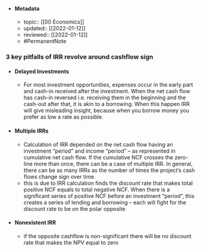 - #### Metadata
	- topic:: [[00 Economics]]
	- updated:: [[2022-01-12]]
	- reviewed:: [[2022-01-12]]
	- #PermanentNote 
### 3 key pitfalls of IRR revolve around cashflow sign
- #### Delayed Investments
	- For most investment opportunities, expenses occur in the early part and cash-in received after the investment. When the net cash flow has cash-in reversed i.e. receiving them in the beginning and the cash-out after that, it is akin to a borrowing. When this happen IRR will give misleading insight, because when you borrow money you prefer as low a rate as possible.
- #### Multiple IRRs
    - Calculation of IRR depended on the net cash flow having an investment “period” and income “period” – as represented in cumulative net cash flow. If the cumulative NCF crosses the zero-line more than once, there can be a case of multiple IRR. In general, there can be as many IRRs as the number of times the project’s cash flows change sign over time.
    - this is due to IRR calculation finds the discount rate that makes total positive NCF equals to total negative NCF. When there is a significant series of positive NCF before an investment “period”, this creates a series of lending and borrowing – each will fight for the discount rate to be on the polar opposite
- #### Nonexistent IRR
    - if the opposite cashflow is non-significant there will be no discount rate that makes the NPV equal to zero
